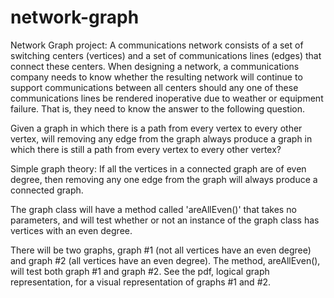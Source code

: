 # network-graph

Network Graph project: A communications network consists of a set of switching centers (vertices) and a set of communications lines (edges) that connect these centers. When designing a network, a communications company needs to know whether the resulting network will continue to support communications between all centers should any one of these communications lines be rendered inoperative due to weather or equipment failure. That is, they need to know the answer to the following question.

Given a graph in which there is a path from every vertex to every other vertex, will removing any edge from the graph always produce a graph in which there is still a path from every vertex to every other vertex?

Simple graph theory: If all the vertices in a connected graph are of even degree, then removing any one edge from the graph will always produce a connected graph.

The graph class will have a method called 'areAllEven()' that takes no parameters, and will test whether or not an instance of the graph class has vertices with an even degree.

There will be two graphs, graph #1 (not all vertices have an even degree) and graph #2 (all vertices have an even degree). The method, areAllEven(), will test both graph #1 and graph #2. See the pdf, logical graph representation, for a visual representation of graphs #1 and #2.
